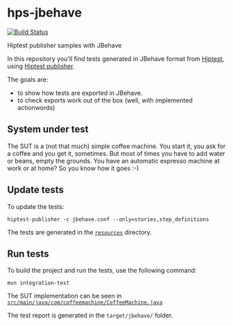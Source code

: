 # hps-jbehave
[![Build Status](https://travis-ci.org/hiptest/hps-jbehave.svg?branch=master)](https://travis-ci.org/hiptest/hps-jbehave)

Hiptest publisher samples with JBehave


In this repository you'll find tests generated in JBehave format from [Hiptest](https://hiptest.com), using [Hiptest publisher](https://github.com/hiptest/hiptest-publisher).

The goals are:

 * to show how tests are exported in JBehave.
 * to check exports work out of the box (well, with implemented actionwords)

System under test
------------------

The SUT is a (not that much) simple coffee machine. You start it, you ask for a coffee and you get it, sometimes. But most of times you have to add water or beans, empty the grounds. You have an automatic expresso machine at work or at home? So you know how it goes :-)

Update tests
-------------


To update the tests:

    hiptest-publisher -c jbehave.conf --only=stories,step_definitions

The tests are generated in the [``resources``](https://github.com/hiptest/hps-jbehave/tree/master/src/main/resources) directory.

Run tests
---------


To build the project and run the tests, use the following command:

    mvn integration-test

The SUT implementation can be seen in [``src/main/java/com/coffeemachine/CoffeeMachine.java``](https://github.com/hiptest/hps-jbehave/blob/master/src/main/java/com/coffeemachine/CoffeeMachine.java)

The test report is generated in the ```target/jbehave/``` folder.

